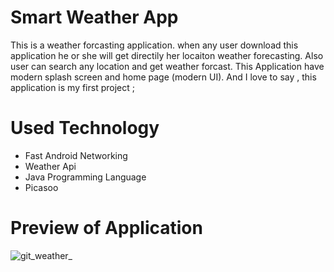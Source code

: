 # Smart Weather App
This is a weather forcasting application. when any user download this application he or she will get directily her locaiton weather forecasting. Also user can search any location and get weather forcast. This Application have modern splash screen and home page (modern UI). And I love to say , this application is my first project ;
# Used Technology
 - Fast Android Networking
 - Weather Api
 - Java Programming Language
 - Picasoo 

# Preview of Application

![git_weather_](https://user-images.githubusercontent.com/89797141/185196787-636a7a92-82b5-4b2b-aa93-e92dc477f848.jpg)


